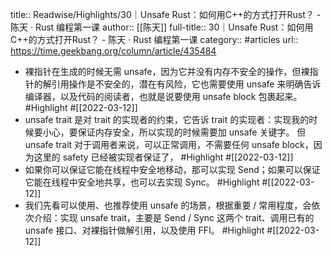 title:: Readwise/Highlights/30｜Unsafe Rust：如何用C++的方式打开Rust？ - 陈天 · Rust 编程第一课
author:: [[陈天]]
full-title:: 30｜Unsafe Rust：如何用C++的方式打开Rust？ - 陈天 · Rust 编程第一课
category:: #articles
url:: https://time.geekbang.org/column/article/435484

- 裸指针在生成的时候无需 unsafe，因为它并没有内存不安全的操作，但裸指针的解引用操作是不安全的，潜在有风险，它也需要使用 unsafe 来明确告诉编译器，以及代码的阅读者，也就是说要使用 unsafe block 包裹起来。 #Highlight #[[2022-03-12]]
- unsafe trait 是对 trait 的实现者的约束，它告诉 trait 的实现者：实现我的时候要小心，要保证内存安全，所以实现的时候需要加 unsafe 关键字。
  但 unsafe trait 对于调用者来说，可以正常调用，不需要任何 unsafe block，因为这里的 safety 已经被实现者保证了， #Highlight #[[2022-03-12]]
- 如果你可以保证它能在线程中安全地移动，那可以实现 Send；如果可以保证它能在线程中安全地共享，也可以去实现 Sync。 #Highlight #[[2022-03-12]]
- 我们先看可以使用、也推荐使用 unsafe 的场景，根据重要 / 常用程度，会依次介绍：实现 unsafe trait，主要是 Send / Sync 这两个 trait、调用已有的 unsafe 接口、对裸指针做解引用，以及使用 FFI。 #Highlight #[[2022-03-12]]